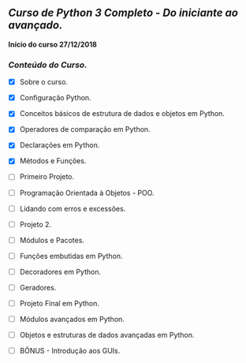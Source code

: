 <b><i><h2>Curso de Python 3 Completo - Do iniciante ao avançado.</b></i></h2> 

<b> Início do curso 27/12/2018 </b>

<h3><i>Conteúdo do Curso.</i></h3>

- [X] Sobre o curso.  
- [X] Configuração Python.  
- [X] Conceitos básicos de estrutura de dados e objetos em Python.  
- [X] Operadores de comparação em Python.  
- [X] Declarações em Python.  
- [X] Métodos e Funções.  
- [ ] Primeiro Projeto.  
- [ ] Programação Orientada à Objetos - POO.  
- [ ] Lidando com erros e excessões.  
- [ ] Projeto 2.  
- [ ] Módulos e Pacotes.  
- [ ] Funções embutidas em Python.  
- [ ] Decoradores em Python.  
- [ ] Geradores.  
- [ ] Projeto Final em Python.  
- [ ] Módulos avançados em Python.  
- [ ] Objetos e estruturas de dados avançadas em Python.  
- [ ] BÔNUS - Introdução aos GUIs.  

